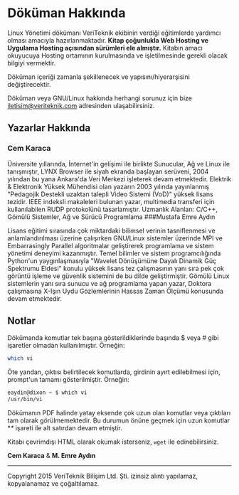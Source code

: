 Döküman Hakkında
=======

Linux Yönetimi dökümanı VeriTeknik ekibinin verdiği eğitimlerde yardımcı olması amacıyla hazırlanmaktadır. 
**Kitap çoğunlukla Web Hosting ve Uygulama Hosting açısından sürümleri ele almıştır.** Kitabın amacı okuyucuya Hosting ortamının kurulmasında ve işletilmesinde gerekli olacak bilgiyi vermektir.

Döküman içeriği zamanla şekillenecek ve yapısını/hiyerarşisini değiştirecektir.

Döküman veya GNU/Linux hakkında herhangi sorunuz için bize [iletisim@veriteknik.com](mailto:iletisim@veriteknik.com)
adresinden ulaşabilirsiniz.

## Yazarlar Hakkında
### Cem Karaca
Üniversite yıllarında, İnternet'in gelişimi ile birlikte Sunucular, Ağ ve Linux ile tanışmıştır, LYNX Browser ile siyah ekranda başlayan serüveni, 2004 yılından bu yana Ankara'da Veri Merkezi işleterek devam etmektedir. Elektrik & Elektronik Yüksek Mühendisi olan yazarın 2003 yılında yayınlanmış "Pedagojik Destekli uzaktan talepli Video Sistemi (VoD)" yüksek lisans tezidir. IEEE indeksli makaleleri bulunan yazar, multimedia transferi için kullanılabilen RUDP protokolünü tasarlamıştır. Uzmanlık Alanları: C/C++, Gömülü Sistemler, Ağ ve Sürücü Programlama
###Mustafa Emre Aydın

Lisans eğitimi sırasında çok miktardaki bilimsel verinin tasniflenmesi ve anlamlandırılması üzerine çalışırken GNU/Linux sistemler üzerinde MPI ve Embarrasingly Parallel algoritmalar geliştirerek programlama ve sistem yönetimi deneyimi kazanmıştır. Temel bilimler ve sistem programcılığında Python'un yaygınlaşmasıyla "Wavelet Dönüşümüne Dayalı Dinamik Güç Spektrumu Eldesi" konulu yüksek lisans tez çalışmasının yanı sıra pek çok görüntü işleme ve güvenlik sistemini de bu dilde geliştirmiştir. Gömülü Linux sistemlerin yanı sıra sunucu ve ağ programlama yapan yazar, Doktora çalışmasına X-Işın Uydu Gözlemlerinin Hassas Zaman Ölçümü konusunda devam etmektedir.

## Notlar

Dökümanda komutlar tek başına gösterildiklerinde başında $ veya # gibi işaretler olmadan kullanılmıştır. Örneğin:

```bash
which vi
```

Öte yandan, çıktısı belirtilecek komutlarda, girdinin ayırt edilebilmesi için, prompt'un tamamı gösterilmiştir. Örneğin:

```bash
eaydin@dixon ~ $ which vi
/usr/bin/vi
```

Dökümanın PDF halinde yatay eksende çok uzun olan komutlar veya çıktıları tam olarak görülmemektedir. Bu durumun önüne geçmek için uzun komutlar **\** işareti ile alt satırdan devam etmiştir.

Kitabı çevrimdışı HTML olarak okumak isterseniz, ```wget``` ile edinebilirsiniz.





**Cem Karaca** & **M. Emre Aydın**



---


Copyright 2015 VeriTeknik Bilişim Ltd. Şti. izinsiz alıntı yapılamaz, kopyalanamaz ve çoğaltılamaz.